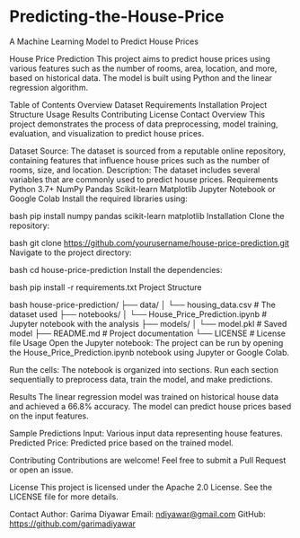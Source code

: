 # Predicting-the-House-Price
A Machine Learning Model to Predict House Prices 

House Price Prediction
This project aims to predict house prices using various features such as the number of rooms, area, location, and more, based on historical data. The model is built using Python and the linear regression algorithm.

Table of Contents
Overview
Dataset
Requirements
Installation
Project Structure
Usage
Results
Contributing
License
Contact
Overview
This project demonstrates the process of data preprocessing, model training, evaluation, and visualization to predict house prices.

Dataset
Source: The dataset is sourced from a reputable online repository, containing features that influence house prices such as the number of rooms, size, and location.
Description: The dataset includes several variables that are commonly used to predict house prices.
Requirements
Python 3.7+
NumPy
Pandas
Scikit-learn
Matplotlib
Jupyter Notebook or Google Colab
Install the required libraries using:

bash
pip install numpy pandas scikit-learn matplotlib
Installation
Clone the repository:

bash
git clone https://github.com/yourusername/house-price-prediction.git
Navigate to the project directory:

bash
cd house-price-prediction
Install the dependencies:

bash
pip install -r requirements.txt
Project Structure

bash
house-price-prediction/
├── data/
│   └── housing_data.csv        # The dataset used
├── notebooks/
│   └── House_Price_Prediction.ipynb   # Jupyter notebook with the analysis
├── models/
│   └── model.pkl              # Saved model
├── README.md                  # Project documentation
└── LICENSE                    # License file
Usage
Open the Jupyter notebook:
The project can be run by opening the House_Price_Prediction.ipynb notebook using Jupyter or Google Colab.

Run the cells:
The notebook is organized into sections. Run each section sequentially to preprocess data, train the model, and make predictions.

Results
The linear regression model was trained on historical house data and achieved a 66.8% accuracy. The model can predict house prices based on the input features.

Sample Predictions
Input: Various input data representing house features.
Predicted Price: Predicted price based on the trained model.

Contributing
Contributions are welcome! Feel free to submit a Pull Request or open an issue.

License
This project is licensed under the Apache 2.0 License. See the LICENSE file for more details.

Contact
Author: Garima Diyawar
Email: ndiyawar@gmail.com
GitHub: https://github.com/garimadiyawar
